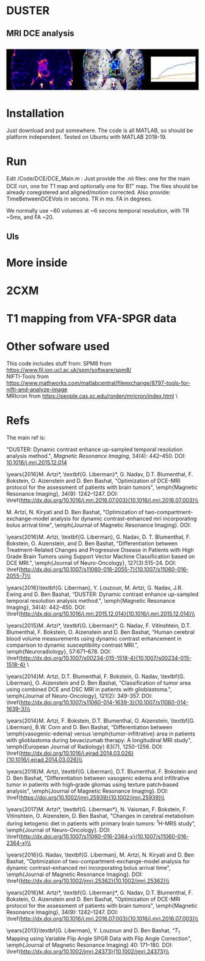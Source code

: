 # DUSTER
MRI DCE analysis
------------------
![Banner](/docs/Banner1.png)
------------------
# Installation
Just download and put somewhere.
The code is all MATLAB, so should be platform independent. Tested on Ubuntu with MATLAB 2018-19.
# Run
Edit /Code/DCE/DCE_Main.m :
Just provide the .nii files: one for the main DCE run, one for T1 map and optionally one for B1<sup>+</sup> map. The files should be already coregistered and aligned/motion corrected.
Also provide:
TimeBetweenDCEVols in secons.
TR in ms.
FA in degrees.

We normally use ~60 volumes at ~6 secons temporal resolution, with TR ~5ms, and FA ~20.
## UIs

# More inside

# 2CXM

# T1 mapping from VFA-SPGR data

# Other sofware used
This code includes stuff from:
SPM8 from https://www.fil.ion.ucl.ac.uk/spm/software/spm8/ \
NIFTI-Tools from https://www.mathworks.com/matlabcentral/fileexchange/8797-tools-for-nifti-and-analyze-image \
MRIcron from https://people.cas.sc.edu/rorden/mricron/index.html \
# Refs
The main ref is:

"DUSTER: Dynamic contrast enhance up-sampled temporal resolution analysis method.", *Magnetic Resonance Imaging*, 34(4): 442–450. DOI: [10.1016/j.mri.2015.12.014](http://dx.doi.org/10.1016/j.mri.2015.12.014)

\years{2016}M. Artzi*, \textbf{G. Liberman}*, G. Nadav, D.T. Blumenthal, F. Bokstein, O. Aizenstein and D. Ben Bashat, "Optimization of DCE-MRI protocol for the assessment of patients with brain tumors", \emph{Magnetic Resonance Imaging}, 34(9): 1242–1247. DOI: \href{http://dx.doi.org/10.1016/j.mri.2016.07.003}{10.1016/j.mri.2016.07.003}\\

M. Artzi, N. Kiryati and D. Ben Bashat, "Optimization of two-compartment-exchange-model analysis for dynamic contrast-enhanced mri incorporating bolus arrival time", \emph{Journal of Magnetic Resonance Imaging}. DOI:


\years{2016}M. Artzi, \textbf{G. Liberman}, G. Nadav, D. T. Blumenthal, F. Bokstein, O. Aizenstein, and D. Ben Bashat, “Differentiation between Treatment-Related Changes and Progressive Disease in Patients with High Grade Brain Tumors using Support Vector Machine Classification based on DCE MRI.", \emph{Journal of Neuro-Oncology}, 127(3):515-24. DOI: \href{http://dx.doi.org/10.1007/s11060-016-2055-7}{10.1007/s11060-016-2055-7}\\



\years{2016}\textbf{G. Liberman}, Y. Louzoun, M. Artzi, G. Nadav, J.R. Ewing and D. Ben Bashat, “DUSTER: Dynamic contrast enhance up-sampled temporal resolution analysis method.", \emph{Magnetic Resonance Imaging}, 34(4): 442–450. DOI: \href{http://dx.doi.org/10.1016/j.mri.2015.12.014}{10.1016/j.mri.2015.12.014}\\


\years{2015}M. Artzi*, \textbf{G. Liberman}*, G. Nadav, F. Vitinshtein, D.T. Blumenthal, F. Bokstein, O. Aizenstein and D. Ben Bashat, “Human cerebral blood volume measurements using dynamic contrast enhancement in comparison to dynamic susceptibility contrast MRI.", \emph{Neuroradiology}, 57:671–678. DOI: \href{http://dx.doi.org/10.1007/s00234-015-1518-4}{10.1007/s00234-015-1518-4} \\



\years{2014}M. Artzi, D.T. Blumenthal, F. Bokstein, G. Nadav, \textbf{G. Liberman}, O. Aizenstein and D. Ben Bashat, “Classification of tumor area using combined DCE and DSC MRI in patients with glioblastoma.", \emph{Journal of Neuro-Oncology}, 121(2): 349-357. DOI: \href{http://dx.doi.org/10.1007/s11060-014-1639-3}{10.1007/s11060-014-1639-3}\\



\years{2014}M. Artzi, F. Bokstein, D.T. Blumenthal, O. Aizenstein, \textbf{G. Liberman}, B.W. Corn and D. Ben Bashat, “Differentiation between \emph{vasogenic-edema} versus \emph{tumor-infiltrative} area in patients with glioblastoma during bevacizumab therapy: A longitudinal MRI study", \emph{European Journal of Radiology} 83(7), 1250-1256. DOI: \href{http://dx.doi.org/10.1016/j.ejrad.2014.03.026}{10.1016/j.ejrad.2014.03.026}\\



\years{2018}M. Artzi, \textbf{G. Liberman}, D.T. Blumenthal, F. Bokstein and D. Ben Bashat, "Differentiation between vasogenic edema and infiltrative tumor in patients with high‐grade gliomas using texture patch‐based analysis", \emph{Journal of Magnetic Resonance Imaging}. DOI: \href{https://doi.org/10.1002/jmri.25939}{10.1002/jmri.25939}\\


\years{2017}M. Artzi*, \textbf{G. Liberman*}, N. Vaisman, F. Bokstein, F. Vitinshtein, O. Aizenstein, D. Ben Bashat, "Changes in cerebral metabolism during ketogenic diet in patients with primary brain tumors: $^1$H-MRS study", \emph{Journal of Neuro-Oncology}. DOI: \href{http://dx.doi.org/10.1007/s11060-016-2364-x}{10.1007/s11060-016-2364-x}\\


\years{2016}G. Nadav, \textbf{G. Liberman}, M. Artzi, N. Kiryati and D. Ben Bashat, "Optimization of two-compartment-exchange-model analysis for dynamic contrast-enhanced mri incorporating bolus arrival time", \emph{Journal of Magnetic Resonance Imaging}. DOI: \href{http://dx.doi.org/10.1002/jmri.25362}{10.1002/jmri.25362}\\


\years{2016}M. Artzi*, \textbf{G. Liberman}*, G. Nadav, D.T. Blumenthal, F. Bokstein, O. Aizenstein and D. Ben Bashat, "Optimization of DCE-MRI protocol for the assessment of patients with brain tumors", \emph{Magnetic Resonance Imaging}, 34(9): 1242–1247. DOI: \href{http://dx.doi.org/10.1016/j.mri.2016.07.003}{10.1016/j.mri.2016.07.003}\\




\years{2013}\textbf{G. Liberman}, Y. Louzoun and D. Ben Bashat, “$T_1$ Mapping using Variable Flip Angle SPGR Data with Flip Angle Correction", \emph{Journal of Magnetic Resonance Imaging}   40: 171–180. DOI: \href{http://dx.doi.org/10.1002/jmri.24373}{10.1002/jmri.24373}\\
